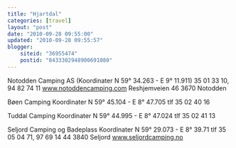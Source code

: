 ```yaml
---
title: "Hjartdal"
categories: [travel]
layout: "post"
date: "2010-09-28 09:55:00"
updated: "2010-09-28 09:55:57"
blogger:
    siteid: "36955474"
    postid: "8433302948900691080"
---
```


Notodden Camping AS (Koordinater N 59° 34.263 - E 9° 11.911) 35 01 33 10, 94 82 74 11 <a href="http://www.notoddencamping.com/">www.notoddencamping.com</a>
Reshjemveien 46
3670 Notodden

Bøen Camping Koordinater N 59° 45.104 - E 8° 47.705
tlf 35 02 40 16 

Tuddal Camping Koordinater N 59° 44.995 - E 8° 47.024
tlf 35 02 41 13 

Seljord Camping og Badeplass Koordinater N 59° 29.073 - E 8° 39.71
tlf 35 05 04 71, 97 69 14 44 
3840 Seljord <a href="http://www.seljordcamping.no/">www.seljordcamping.no</a>
